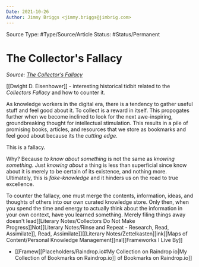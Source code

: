 ```yaml
---
Date: 2021-10-26
Author: Jimmy Briggs <jimmy.briggs@jimbrig.com>
---
```


Source Type: #Type/Source/Article
Status: #Status/Permanent 

# The Collector's Fallacy

*Source: [The Collector’s Fallacy](https://zettelkasten.de/posts/collectors-fallacy/)*

[[Dwight D. Eisenhower]] - interesting historical tidbit related to the *Collectors Fallacy* and how to counter it.

As knowledge workers in the digital era, there is a tendency to gather useful stuff and feel good about it. To collect is a reward in itself. This propogates further when we become inclined to look for the next awe-inspiring, groundbreaking thought for intellectual stimulation. This results in a pile of promising books, articles, and resources that we store as bookmarks and feel good about because its the *cutting edge*.

This is a fallacy.

Why? Because *to know about something* is not the same as *knowing something*. Just *knowing about* a thing is less than superficial since know about it  is merely to be certain of its existence, and nothing more. Ultimately, this is *fake-knowledge* and it hinders us on the road to true excellence. 

To counter the fallacy, one must merge the contents, information, ideas, and thoughts of others into our own curated knowledge store. Only then, when you spend the time and energy to actually think about the information in your own context, have you learned something. Merely filing things away doesn't lead[[Literary Notes/Collectors Do Not Make Progress]]Not[[Literary Notes/Rinse and Repeat - Research, Read, Assimilate]], Read, Assimilate]][[Literary Notes/Zettelkasten]]ink[[Maps of Content/Personal Knowledge Management]]nal[[Frameworks I Live By]]
- [[Framew[[Placeholders/Raindrop.io#My Collection on Raindrop io|My Collection of Bookmarks on Raindrop.io]] of Bookmarks on Raindrop.io]]
